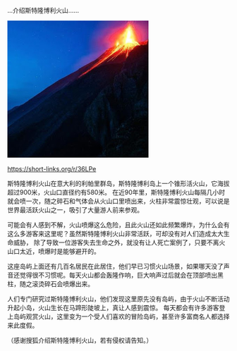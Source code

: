   ...介绍斯特隆博利火山......


![介绍斯特隆博利火山](https://github.com/ywangnccu/ywang/blob/main/images/Volcano.jpeg)

https://short-links.org/r/36LPe

斯特隆博利火山在意大利的利帕里群岛，斯特隆博利岛上一个锥形活火山，它海拔超过900米，火山口直径约有580米。
在近90年里，斯特隆博利火山每隔几小时就会喷一次，随之碎石和气体会从火山口里喷出来，火柱非常震惊壮观，可以说是世界最活跃火山之一，吸引了大量游人前来参观。

可能会有人感到不解，火山喷爆这么危险，且此火山还如此频繁爆炸，为什么会有这么多游客来这里呢？虽然斯特隆博利火山非常活跃，可却没有对人们造成太大生命威胁，
除了导致一位游客失去生命之外，就没有让人死亡案例了，只要不离火山口太近，喷爆时是能够避开的。

这座岛屿上面还有几百名居民在此居住，他们早已习惯火山场景，如果哪天没了声音还觉得很不习惯呢。每天火山都会轰隆作响，巨大响声过后就会在顶部喷出黑柱，随之滚烫碎石会喷爆出来。

人们专门研究过斯特隆博利火山，他们发现这里原先没有岛屿，由于火山不断活动升起小岛，火山生长在马蹄形陡坡上，真让人感到震惊。
每天都会有许多游客登上岛屿观赏火山，这里变为一个受人们喜欢的冒险岛屿，甚至许多富商名人都选择来此度假。

（感谢搜狐介绍斯特隆博利火山，若有侵权请告知。）
